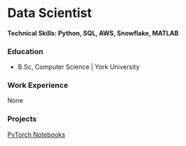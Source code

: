 # Data Scientist

#### Technical Skills: Python, SQL, AWS, Snowflake, MATLAB

### Education
- B.Sc, Computer Science | York University 

### Work Experience
None

### Projects
[PyTorch Notebooks](https://colab.research.google.com/drive/1SnsXZ1J4w7oYPy1FJvUcuuZbSxZKnGlU?usp=drive_link)





